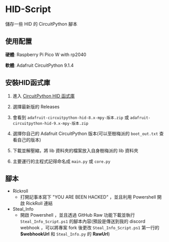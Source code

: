 # HID-Script
儲存一些 HID 的 CircuitPython 腳本
## 使用配置
**硬體**: Raspberry Pi Pico W with rp2040

**軟體**: Adafruit CircuitPython 9.1.4

## 安裝HID函式庫
1. 進入 [CircuitPython HID 函式庫](https://github.com/adafruit/Adafruit_CircuitPython_HID)

2. 選擇最新版的 Releases

3. 會看到 `adafruit-circuitpython-hid-8.x-mpy-版本.zip` 或 `adafruit-circuitpython-hid-9.x-mpy-版本.zip`

4. 選擇你自己的 Adafruit CircuitPython 版本(可以至樹梅派的 `boot_out.txt` 查看自己的版本)

5. 下載並解壓縮，將 lib 資料夾的檔案放入自身樹梅派的 lib 資料夾

6. 主要運行的主程式記得命名成 `main.py` 或 `core.py`

## 腳本
- Rickroll
    - 打開記事本寫下 "YOU ARE BEEN HACKED" ，並且利用 Powershell 開啟 RickRoll 連結
- Steal_Info
    - 開啟 Powershell ，並且透過 GitHub Raw 功能下載並執行 `Steal_Info_Script.ps1` 的腳本內容(預設是傳送到我的 discord webhook ，可以將專案 fork 後更改 `Steal_Info_Script.ps1` 第一行的 **$webhookUrl** 和 `Steal_Info.py` 的 **RawUrl**)